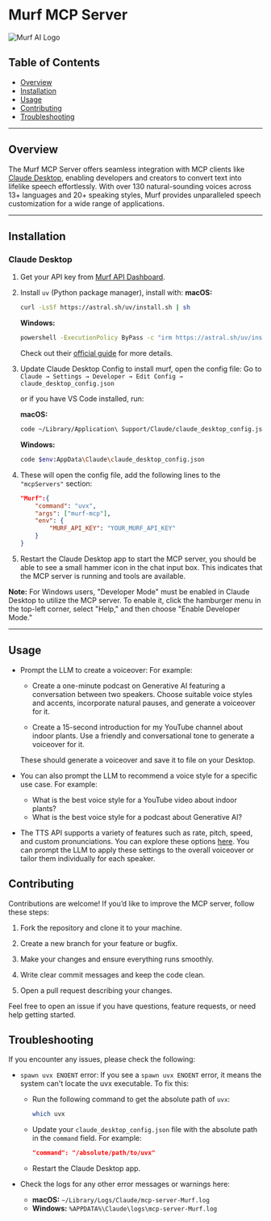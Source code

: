 # Murf MCP Server

![Murf AI Logo](https://murf.ai/public-assets/home/Murf_Logo.png)


## Table of Contents

- [Overview](#overview)
- [Installation](#installation)
- [Usage](#usage)
- [Contributing](#contributing)
- [Troubleshooting](#troubleshooting)

---


## Overview

The Murf MCP Server offers seamless integration with MCP clients like [Claude Desktop](https://claude.ai/download), enabling developers and creators to convert text into lifelike speech effortlessly. With over 130 natural-sounding voices across 13+ languages and 20+ speaking styles, Murf provides unparalleled speech customization for a wide range of applications.

---

## Installation

### Claude Desktop

1. Get your API key from [Murf API Dashboard](https://murf.ai/api/dashboard).
2. Install `uv` (Python package manager), install with:
    **macOS:**
    ```bash
    curl -LsSf https://astral.sh/uv/install.sh | sh
    ```
    **Windows:**
    ```bash
    powershell -ExecutionPolicy ByPass -c "irm https://astral.sh/uv/install.ps1 | iex"
    ```
    Check out their [official guide](https://github.com/astral-sh/uv?tab=readme-ov-file#installation) for more details.

3. Update Claude Desktop Config to install murf, open the config file: 
    Go to `Claude → Settings → Developer → Edit Config → claude_desktop_config.json` 
    
    or
    if you have VS Code installed, run:

   **macOS:**
    ```bash
    code ~/Library/Application\ Support/Claude/claude_desktop_config.json
    ```
    **Windows:**
     ```bash
     code $env:AppData\Claude\claude_desktop_config.json
     ```

    
4.  These will open the config file, add the following lines to the `"mcpServers"` section:

    ```json
    "Murf":{
        "command": "uvx",
        "args": ["murf-mcp"],
        "env": {
            "MURF_API_KEY": "YOUR_MURF_API_KEY"
        }
    }
    ```
5. Restart the Claude Desktop app to start the MCP server, you should be able to see a small hammer icon in the chat input box. This indicates that the MCP server is running and tools are available.

**Note:** For Windows users, "Developer Mode" must be enabled in Claude Desktop to utilize the MCP server. To enable it, click the hamburger menu in the top-left corner, select "Help," and then choose "Enable Developer Mode."

---

## Usage

 * Prompt the LLM to create a voiceover:
    For example:  

    * Create a one-minute podcast on Generative AI featuring a conversation between two speakers. Choose suitable voice styles and accents, incorporate natural pauses, and generate a voiceover for it.

    * Create a 15-second introduction for my YouTube channel about indoor plants. Use a friendly and conversational tone to generate a voiceover for it.
    
    These should generate a voiceover and save it to file on your Desktop.

* You can also prompt the LLM to recommend a voice style for a specific use case. For example:

    * What is the best voice style for a YouTube video about indoor plants?
    * What is the best voice style for a podcast about Generative AI?

* The TTS API supports a variety of features such as rate, pitch, speed, and custom pronunciations. You can explore these options [here](https://murf.ai/api/docs/api-reference/text-to-speech/generate#request). You can prompt the LLM to apply these settings to the overall voiceover or tailor them individually for each speaker.


## Contributing

Contributions are welcome! If you’d like to improve the MCP server, follow these steps:

1. Fork the repository and clone it to your machine.

2. Create a new branch for your feature or bugfix.

3. Make your changes and ensure everything runs smoothly.

4. Write clear commit messages and keep the code clean.

5. Open a pull request describing your changes.

Feel free to open an issue if you have questions, feature requests, or need help getting started.


## Troubleshooting
If you encounter any issues, please check the following:

- `spawn uvx ENOENT` error:
If you see a `spawn uvx ENOENT` error, it means the system can't locate the uvx executable. To fix this:
    - Run the following command to get the absolute path of `uvx`:
        ```bash
        which uvx
        ```
    - Update your `claude_desktop_config.json` file with the absolute path in the `command` field. For example:
        ```json
        "command": "/absolute/path/to/uvx"
        ```
    - Restart the Claude Desktop app.

- Check the logs for any other error messages or warnings here:
  - **macOS:** `~/Library/Logs/Claude/mcp-server-Murf.log`
  - **Windows:** `%APPDATA%\Claude\logs\mcp-server-Murf.log`


